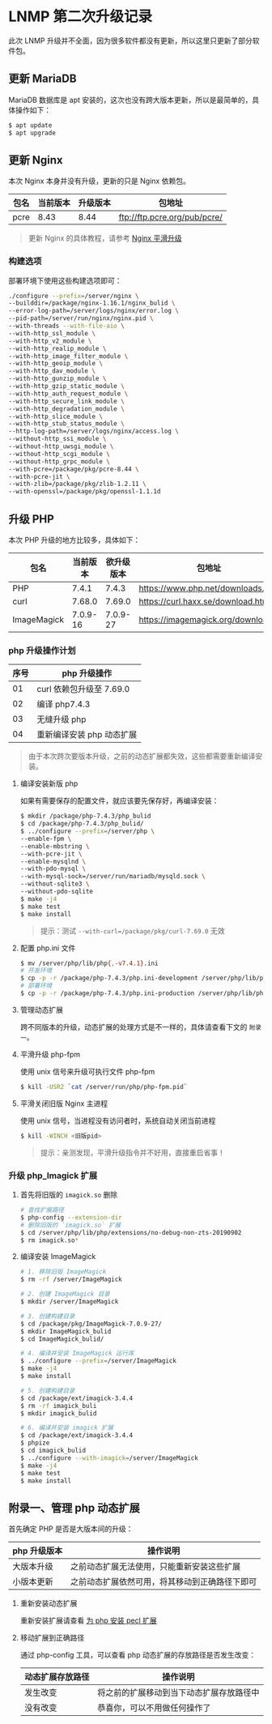# LNMP 第二次升级记录

此次 LNMP 升级并不全面，因为很多软件都没有更新，所以这里只更新了部分软件包。

## 更新 MariaDB

MariaDB 数据库是 apt 安装的，这次也没有跨大版本更新，所以是最简单的，具体操作如下：

```sh
$ apt update
$ apt upgrade
```

## 更新 Nginx

本次 Nginx 本身并没有升级，更新的只是 Nginx 依赖包。

| 包名 | 当前版本 | 升级版本 | 包地址                       |
| ---- | -------- | -------- | ---------------------------- |
| pcre | 8.43     | 8.44     | ftp://ftp.pcre.org/pub/pcre/ |

> 更新 Nginx 的具体教程，请参考 [Nginx 平滑升级](../../Nginx/03-Nginx平滑升级.md)

### 构建选项

部署环境下使用这些构建选项即可：

```sh
./configure --prefix=/server/nginx \
--builddir=/package/nginx-1.16.1/nginx_bulid \
--error-log-path=/server/logs/nginx/error.log \
--pid-path=/server/run/nginx/nginx.pid \
--with-threads --with-file-aio \
--with-http_ssl_module \
--with-http_v2_module \
--with-http_realip_module \
--with-http_image_filter_module \
--with-http_geoip_module \
--with-http_dav_module \
--with-http_gunzip_module \
--with-http_gzip_static_module \
--with-http_auth_request_module \
--with-http_secure_link_module \
--with-http_degradation_module \
--with-http_slice_module \
--with-http_stub_status_module \
--http-log-path=/server/logs/nginx/access.log \
--without-http_ssi_module \
--without-http_uwsgi_module \
--without-http_scgi_module \
--without-http_grpc_module \
--with-pcre=/package/pkg/pcre-8.44 \
--with-pcre-jit \
--with-zlib=/package/pkg/zlib-1.2.11 \
--with-openssl=/package/pkg/openssl-1.1.1d
```

## 升级 PHP

本次 PHP 升级的地方比较多，具体如下：

| 包名        | 当前版本 | 欲升级版本 | 包地址                             |
| ----------- | -------- | ---------- | ---------------------------------- |
| PHP         | 7.4.1    | 7.4.3      | https://www.php.net/downloads.php  |
| curl        | 7.68.0   | 7.69.0     | https://curl.haxx.se/download.html |
| ImageMagick | 7.0.9-16 | 7.0.9-27   | https://imagemagick.org/download/  |

### php 升级操作计划

| 序号 | php 升级操作              |
| ---- | ------------------------- |
| 01   | curl 依赖包升级至 7.69.0  |
| 02   | 编译 php7.4.3             |
| 03   | 无缝升级 php              |
| 04   | 重新编译安装 php 动态扩展 |

> 由于本次跨次要版本升级，之前的动态扩展都失效，这些都需要重新编译安装。

1. 编译安装新版 php

   如果有需要保存的配置文件，就应该要先保存好，再编译安装：

   ```sh
   $ mkdir /package/php-7.4.3/php_bulid
   $ cd /package/php-7.4.3/php_bulid/
   $ ../configure --prefix=/server/php \
   --enable-fpm \
   --enable-mbstring \
   --with-pcre-jit \
   --enable-mysqlnd \
   --with-pdo-mysql \
   --with-mysql-sock=/server/run/mariadb/mysqld.sock \
   --without-sqlite3 \
   --without-pdo-sqlite
   $ make -j4
   $ make test
   $ make install
   ```

   > 提示：测试 `--with-curl=/package/pkg/curl-7.69.0` 无效

2. 配置 php.ini 文件

   ```sh
   $ mv /server/php/lib/php{,-v7.4.1}.ini
   # 开发环境
   $ cp -p -r /package/php-7.4.3/php.ini-development /server/php/lib/php.ini
   # 部署环境
   $ cp -p -r /package/php-7.4.3/php.ini-production /server/php/lib/php.ini
   ```

3. 管理动态扩展

   跨不同版本的升级，动态扩展的处理方式是不一样的，具体请查看下文的 `附录一`。

4. 平滑升级 php-fpm

   使用 unix 信号来升级可执行文件 php-fpm

   ```sh
   $ kill -USR2 `cat /server/run/php/php-fpm.pid`
   ```

5. 平滑关闭旧版 Nginx 主进程

   使用 unix 信号，当进程没有访问者时，系统自动关闭当前进程

   ```sh
   $ kill -WINCH <旧版pid>
   ```

   > 提示：亲测发现，平滑升级指令并不好用，直接重启省事！

### 升级 php_Imagick 扩展

1. 首先将旧版的 `imagick.so` 删除

   ```sh
   # 查找扩展路径
   $ php-config --extension-dir
   # 删除旧版的 `imagick.so` 扩展
   $ cd /server/php/lib/php/extensions/no-debug-non-zts-20190902
   $ rm imagick.so*
   ```

2. 编译安装 ImageMagick

   ```sh
   # 1. 移除旧版 ImageMagick
   $ rm -rf /server/ImageMagick

   # 2. 创建 ImageMagick 目录
   $ mkdir /server/ImageMagick

   # 3. 创建构建目录
   $ cd /package/pkg/ImageMagick-7.0.9-27/
   $ mkdir ImageMagick_bulid
   $ cd ImageMagick_bulid/

   # 4. 编译并安装 ImageMagick 运行库
   $ ../configure --prefix=/server/ImageMagick
   $ make -j4
   $ make install

   # 5. 创建构建目录
   $ cd /package/ext/imagick-3.4.4
   $ rm -rf imagick_buli
   $ mkdir imagick_bulid

   # 6. 编译并安装 imagick 扩展
   $ cd /package/ext/imagick-3.4.4
   $ phpize
   $ cd imagick_bulid
   $ ../configure --with-imagick=/server/ImageMagick
   $ make -j4
   $ make test
   $ make install
   ```

## 附录一、管理 php 动态扩展

首先确定 PHP 是否是大版本间的升级：

| php 升级版本 | 操作说明                                       |
| ------------ | ---------------------------------------------- |
| 大版本升级   | 之前动态扩展无法使用，只能重新安装这些扩展     |
| 小版本更新   | 之前动态扩展依然可用，将其移动到正确路径下即可 |

1. 重新安装动态扩展

   重新安装扩展请查看 [为 php 安装 pecl 扩展](./04-为php安装pecl扩展.md)

2. 移动扩展到正确路径

   通过 php-config 工具，可以查看 php 动态扩展的存放路径是否发生改变：

   | 动态扩展存放路径 | 操作说明                                 |
   | ---------------- | ---------------------------------------- |
   | 发生改变         | 将之前的扩展移动到当下动态扩展存放路径中 |
   | 没有改变         | 恭喜你，可以不用做任何操作了             |

